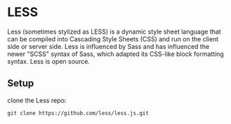 <h1>LESS</h1>

<p>Less (sometimes stylized as LESS) is a dynamic style sheet language that can be compiled into Cascading Style Sheets (CSS) and run on 
the client side or server side. Less is influenced by Sass and has influenced the newer "SCSS" syntax of Sass, which adapted its CSS-like block formatting syntax.
Less is open source.</p>

<h2>Setup</h2>
<p>clone the Less repo:</p>
<code>git clone https://github.com/less/less.js.git</code>


